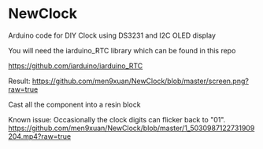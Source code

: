 # NewClock
Arduino code for DIY Clock using DS3231 and I2C OLED display

You will need the iarduino_RTC library which can be found in this repo

https://github.com/iarduino/iarduino_RTC

Result: 
https://github.com/men9xuan/NewClock/blob/master/screen.png?raw=true

Cast all the component into a resin block 

Known issue:
Occasionally the clock digits can flicker back to "01". 
https://github.com/men9xuan/NewClock/blob/master/1_5030987122731909204.mp4?raw=true
